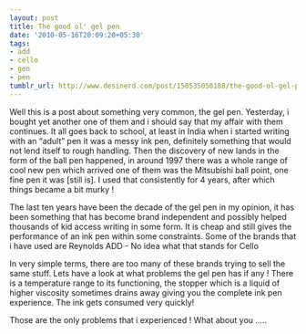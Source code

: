 ```yaml
---
layout: post
title: The good ol' gel pen
date: '2010-05-16T20:09:20+05:30'
tags:
- add
- cello
- gen
- pen
tumblr_url: http://www.desinerd.com/post/150535050188/the-good-ol-gel-pen
---
```

Well this is a post about something very common, the gel pen. Yesterday, i bought yet another one of them and i should say that my affair with them continues. It all goes back to school, at least in India when i started writing with an “adult” pen it was a messy ink pen, definitely something that would not lend itself to rough handling. Then the discovery of new lands in the form of the ball pen happened, in around 1997 there was a whole range of cool new pen which arrived one of them was the Mitsubishi ball point, one fine pen it was [still is]. I used that consistently for 4 years, after which things became a bit murky !

The last ten years have been the decade of the gel pen in my opinion, it has been something that has become brand independent and possibly helped thousands of kid access writing in some form. It is cheap and still gives the performance of an ink pen within some constraints. Some of the brands that i have used are
Reynolds
	ADD - No idea what that stands for
	Cello


In very simple terms, there are too many of these brands trying to sell the same stuff. Lets have a look at what problems the gel pen has if any !
There is a temperature range to its functioning, the stopper which is a liquid of higher viscosity sometimes drains away giving you the complete ink pen experience.
	The ink gets consumed very quickly!

Those are the only problems that i experienced ! What about you …..
